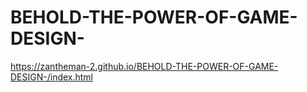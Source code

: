 # BEHOLD-THE-POWER-OF-GAME-DESIGN-


https://zantheman-2.github.io/BEHOLD-THE-POWER-OF-GAME-DESIGN-/index.html
